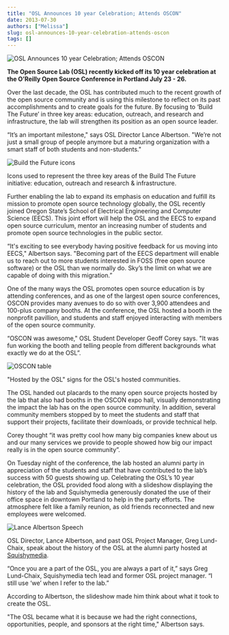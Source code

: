 ```yaml
---
title: "OSL Announces 10 year Celebration; Attends OSCON"
date: 2013-07-30
authors: ["Melissa"]
slug: osl-announces-10-year-celebration-attends-oscon
tags: []
---
```


![OSL Announces 10 year Celebration; Attends OSCON](/images/osl-announces-10.jpg#blog)

**The Open Source Lab (OSL) recently kicked off its 10 year celebration at the O’Reilly Open Source Conference in
Portland July 23 - 26.**

Over the last decade, the OSL has contributed much to the recent growth of the open source community and is using this
milestone to reflect on its past accomplishments and to create goals for the future. By focusing to ‘Build The Future’
in three key areas: education, outreach, and research and infrastructure, the lab will strengthen its position as an
open source leader.

“It’s an important milestone," says OSL Director Lance Albertson. "We’re not just a small group of people anymore but a
maturing organization with a smart staff of both students and non-students."

![Build the Future icons](/images/buildthefuture-icons_0.gif)

Icons used to represent the three key areas of the Build The Future initiative: education, outreach and research &
infrastructure.

Further enabling the lab to expand its emphasis on education and fulfill its mission to promote open source technology
globally, the OSL recently joined Oregon State’s School of Electrical Engineering and Computer Science (EECS). This
joint effort will help the OSL and the EECS to expand open source curriculum, mentor an increasing number of students
and promote open source technologies in the public sector.

“It's exciting to see everybody having positive feedback for us moving into EECS," Albertson says. "Becoming part of the
EECS department will enable us to reach out to more students interested in FOSS (free open source software) or the OSL
than we normally do. Sky’s the limit on what we are capable of doing with this migration.”

One of the many ways the OSL promotes open source education is by attending conferences, and as one of the largest open
source conferences, OSCON provides many avenues to do so with over 3,900 attendees and 100-plus company booths. At the
conference, the OSL hosted a booth in the nonprofit pavillion, and students and staff enjoyed interacting with members
of the open source community.

“OSCON was awesome," OSL Student Developer Geoff Corey says. "It was fun working the booth and telling people from
different backgrounds what exactly we do at the OSL”.

![OSCON table](/images/oscontable2.jpg)

"Hosted by the OSL" signs for the OSL's hosted communities.

The OSL handed out placards to the many open source projects hosted by the lab that also had booths in the OSCON expo
hall, visually demonstrating the impact the lab has on the open source community. In addition, several community members
stopped by to meet the students and staff that support their projects, facilitate their downloads, or provide technical
help.

Corey thought “it was pretty cool how many big companies knew about us and our many services we provide to people showed
how big our impact really is in the open source community”.

On Tuesday night of the conference, the lab hosted an alumni party in appreciation of the students and staff that have
contributed to the lab’s success with 50 guests showing up. Celebrating the OSL’s 10 year celebration, the OSL provided
food along with a slideshow displaying the history of the lab and Squishymedia generously donated the use of their
office space in downtown Portland to help in the party efforts. The atmosphere felt like a family reunion, as old
friends reconnected and new employees were welcomed.

![Lance Albertson Speech](/images/historyspeach.jpg)

OSL Director, Lance Albertson, and past OSL Project Manager, Greg Lund-Chaix, speak about the history of the OSL at the
alumni party hosted at [Squishymedia](http://squishymedia.com/).

“Once you are a part of the OSL, you are always a part of it,” says Greg Lund-Chaix, Squishymedia tech lead and former
OSL project manager. “I still use ‘we’ when I refer to the lab.”

According to Albertson, the slideshow made him think about what it took to create the OSL.

"The OSL became what it is because we had the right connections, opportunities, people, and sponsors at the right time,"
Albertson says.
